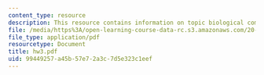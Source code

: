 ```yaml
---
content_type: resource
description: This resource contains information on topic biological computation.
file: /media/https%3A/open-learning-course-data-rc.s3.amazonaws.com/20-181-computation-for-biological-engineers-fall-2006/99449257a45b57e72a3c7d5e323c1eef_hw3.pdf
file_type: application/pdf
resourcetype: Document
title: hw3.pdf
uid: 99449257-a45b-57e7-2a3c-7d5e323c1eef
---
```

